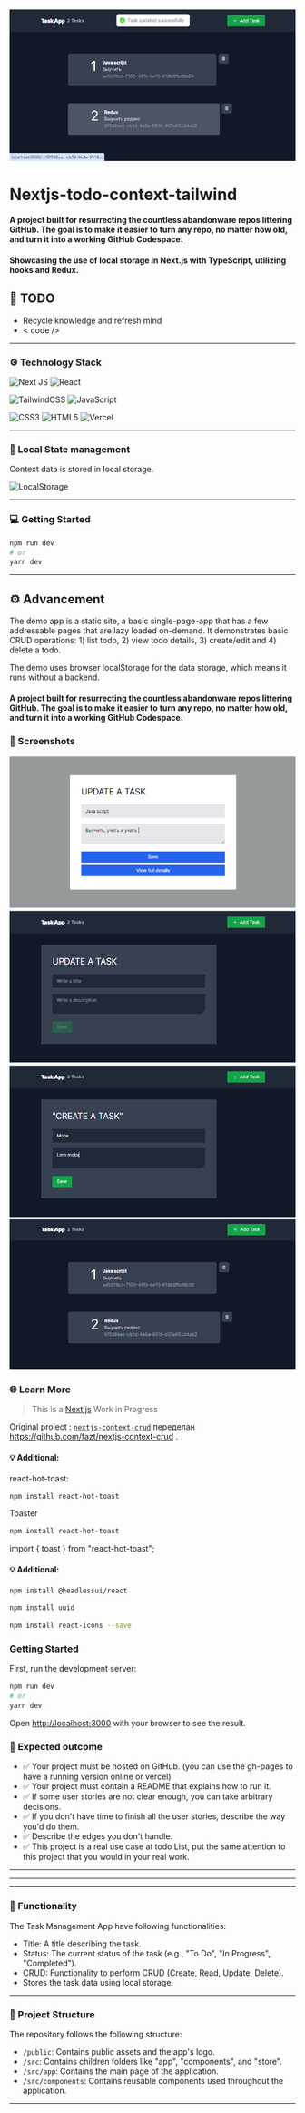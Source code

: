 ![Screenshot](public/1.bmp)

# Nextjs-todo-context-tailwind

#### A project built for resurrecting the countless abandonware repos littering GitHub. The goal is to make it easier to turn any repo, no matter how old, and turn it into a working GitHub Codespace.
#### Showcasing the use of local storage in Next.js with TypeScript, utilizing hooks and Redux.
[//]: # (Thank  for you choosing. We hope you enjoy this release, and we look forward to enhancing your note-taking journey in the future!)

## 📖 TODO
- Recycle knowledge and refresh mind
- < code />

-------------------------------------------------

### ⚙️ Technology Stack

![Next JS](https://img.shields.io/badge/Next-black?style=for-the-badge&logo=next.js&logoColor=white)
![React](https://img.shields.io/badge/react-%2320232a.svg?style=for-the-badge&logo=react&logoColor=%2361DAFB)


![TailwindCSS](https://img.shields.io/badge/tailwindcss-%2338B2AC.svg?style=for-the-badge&logo=tailwind-css&logoColor=white)
![JavaScript](https://img.shields.io/badge/javascript-%23323330.svg?style=for-the-badge&logo=javascript&logoColor=%23F7DF1E)

![CSS3](https://img.shields.io/badge/css3-%231572B6.svg?style=for-the-badge&logo=css3&logoColor=white)
![HTML5](https://img.shields.io/badge/html5-%23E34F26.svg?style=for-the-badge&logo=html5&logoColor=white)
![Vercel](https://img.shields.io/badge/vercel-%23000000.svg?style=for-the-badge&logo=vercel&logoColor=white)


-------------------------------------------------
### 📝 Local State management
Context data is stored in local storage.

[//]: # (![Reducer]&#40;https://img.shields.io/badge/Reducer-%2320232a.svg?style=for-the-badge&logo=react&logoColor=%2361DAFB&#41;)
![LocalStorage](https://img.shields.io/badge/LocalStorage-%2320232a.svg?style=for-the-badge&logo=react&logoColor=%2361DAFB)

-------------------------------------------------
### ‍💻 Getting Started
```bash
npm run dev
# or
yarn dev
```
-------------------------------------------------
## ⚙️ Advancement
The demo app is a static site, a basic single-page-app that has a few
addressable pages that are lazy loaded on-demand. It demonstrates basic CRUD
operations: 1) list todo, 2) view todo details, 3) create/edit and 4)
delete a todo.

The demo uses browser localStorage for the data storage, which means it runs
without a backend.  

#### A project built for resurrecting the countless abandonware repos littering GitHub. The goal is to make it easier to turn any repo, no matter how old, and turn it into a working GitHub Codespace.

### 📸 Screenshots
![Screenshot](public/2.bmp)
![Screenshot](public/3.bmp)
![Screenshot](public/5.bmp)
![Screenshot](public/6.bmp)

### 🌐 Learn More

>This is a [Next.js](https://nextjs.org/) 
> Work in Progress

Original project : [`nextjs-context-crud`](https://github.com/fazt/nextjs-context-crud) переделан https://github.com/fazt/nextjs-context-crud .

#### 💡 Additional:
react-hot-toast:
```bash
npm install react-hot-toast
```
Toaster
```bash
npm install react-hot-toast
```
import { toast } from "react-hot-toast";

#### 💡 Additional:
```bash
npm install @headlessui/react
```
```bash
npm install uuid
```
```bash
npm install react-icons --save
```

### Getting Started

First, run the development server:

```bash
npm run dev
# or
yarn dev
```

Open [http://localhost:3000](http://localhost:3000) with your browser to see the result.

### 🎁 Expected outcome
- ✅ Your project must be hosted on GitHub. (you can use the gh-pages to have a running version online or vercel)
- ✅ Your project must contain a README that explains how to run it.
- ✅ If some user stories are not clear enough, you can take arbitrary decisions.
- ✅ If you don't have time to finish all the user stories, describe the way you'd do them.
- ✅ Describe the edges you don't handle.
- ✅ This project is a real use case at todo List, put the same attention to this project that you would in your real work.



-------------------------------------------------
-------------------------------------------------
-------------------------------------------------
### 🔧 Functionality

The Task Management App have following functionalities:

- Title: A title describing the task.
- Status: The current status of the task (e.g., "To Do", "In Progress", "Completed").
- CRUD: Functionality to perform CRUD (Create, Read, Update, Delete).
- Stores the task data using local storage.

-------------------------------------------------
### 📄 Project Structure

The repository follows the following structure:

- `/public`: Contains public assets and the app's logo.
- `/src`: Contains children folders like "app", "components", and "store".
- `/src/app`: Contains the main page of the application.
- `/src/components`: Contains reusable components used throughout the application.

[//]: # (- `/src/store`: Contains the MST models and store for state management.)

-------------------------------------------------

